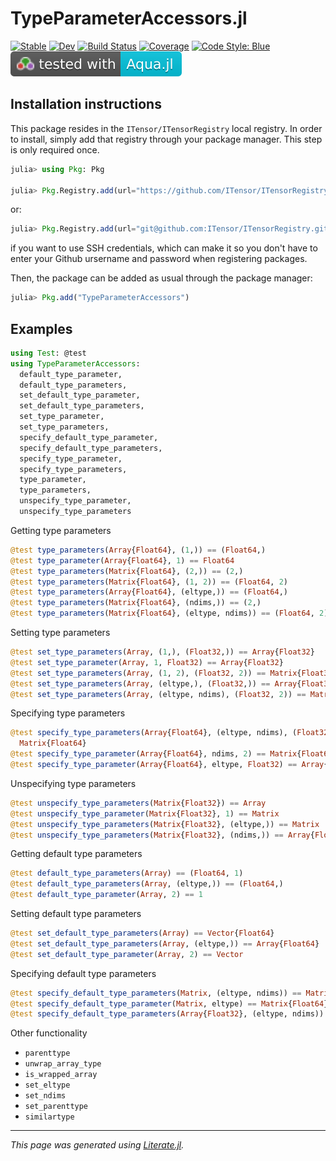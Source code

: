 # TypeParameterAccessors.jl

[![Stable](https://img.shields.io/badge/docs-stable-blue.svg)](https://ITensor.github.io/TypeParameterAccessors.jl/stable/)
[![Dev](https://img.shields.io/badge/docs-dev-blue.svg)](https://ITensor.github.io/TypeParameterAccessors.jl/dev/)
[![Build Status](https://github.com/ITensor/TypeParameterAccessors.jl/actions/workflows/Tests.yml/badge.svg?branch=main)](https://github.com/ITensor/TypeParameterAccessors.jl/actions/workflows/Tests.yml?query=branch%3Amain)
[![Coverage](https://codecov.io/gh/ITensor/TypeParameterAccessors.jl/branch/main/graph/badge.svg)](https://codecov.io/gh/ITensor/TypeParameterAccessors.jl)
[![Code Style: Blue](https://img.shields.io/badge/code%20style-blue-4495d1.svg)](https://github.com/invenia/BlueStyle)
[![Aqua](https://raw.githubusercontent.com/JuliaTesting/Aqua.jl/master/badge.svg)](https://github.com/JuliaTesting/Aqua.jl)

## Installation instructions

This package resides in the `ITensor/ITensorRegistry` local registry.
In order to install, simply add that registry through your package manager.
This step is only required once.
```julia
julia> using Pkg: Pkg

julia> Pkg.Registry.add(url="https://github.com/ITensor/ITensorRegistry")
```
or:
```julia
julia> Pkg.Registry.add(url="git@github.com:ITensor/ITensorRegistry.git")
```
if you want to use SSH credentials, which can make it so you don't have to enter your Github ursername and password when registering packages.

Then, the package can be added as usual through the package manager:

```julia
julia> Pkg.add("TypeParameterAccessors")
```

## Examples

````julia
using Test: @test
using TypeParameterAccessors:
  default_type_parameter,
  default_type_parameters,
  set_default_type_parameter,
  set_default_type_parameters,
  set_type_parameter,
  set_type_parameters,
  specify_default_type_parameter,
  specify_default_type_parameters,
  specify_type_parameter,
  specify_type_parameters,
  type_parameter,
  type_parameters,
  unspecify_type_parameter,
  unspecify_type_parameters
````

Getting type parameters

````julia
@test type_parameters(Array{Float64}, (1,)) == (Float64,)
@test type_parameter(Array{Float64}, 1) == Float64
@test type_parameters(Matrix{Float64}, (2,)) == (2,)
@test type_parameters(Matrix{Float64}, (1, 2)) == (Float64, 2)
@test type_parameters(Array{Float64}, (eltype,)) == (Float64,)
@test type_parameters(Matrix{Float64}, (ndims,)) == (2,)
@test type_parameters(Matrix{Float64}, (eltype, ndims)) == (Float64, 2)
````

Setting type parameters

````julia
@test set_type_parameters(Array, (1,), (Float32,)) == Array{Float32}
@test set_type_parameter(Array, 1, Float32) == Array{Float32}
@test set_type_parameters(Array, (1, 2), (Float32, 2)) == Matrix{Float32}
@test set_type_parameters(Array, (eltype,), (Float32,)) == Array{Float32}
@test set_type_parameters(Array, (eltype, ndims), (Float32, 2)) == Matrix{Float32}
````

Specifying type parameters

````julia
@test specify_type_parameters(Array{Float64}, (eltype, ndims), (Float32, 2)) ==
  Matrix{Float64}
@test specify_type_parameter(Array{Float64}, ndims, 2) == Matrix{Float64}
@test specify_type_parameter(Array{Float64}, eltype, Float32) == Array{Float64}
````

Unspecifying type parameters

````julia
@test unspecify_type_parameters(Matrix{Float32}) == Array
@test unspecify_type_parameter(Matrix{Float32}, 1) == Matrix
@test unspecify_type_parameters(Matrix{Float32}, (eltype,)) == Matrix
@test unspecify_type_parameters(Matrix{Float32}, (ndims,)) == Array{Float32}
````

Getting default type parameters

````julia
@test default_type_parameters(Array) == (Float64, 1)
@test default_type_parameters(Array, (eltype,)) == (Float64,)
@test default_type_parameter(Array, 2) == 1
````

Setting default type parameters

````julia
@test set_default_type_parameters(Array) == Vector{Float64}
@test set_default_type_parameters(Array, (eltype,)) == Array{Float64}
@test set_default_type_parameter(Array, 2) == Vector
````

Specifying default type parameters

````julia
@test specify_default_type_parameters(Matrix, (eltype, ndims)) == Matrix{Float64}
@test specify_default_type_parameter(Matrix, eltype) == Matrix{Float64}
@test specify_default_type_parameters(Array{Float32}, (eltype, ndims)) == Vector{Float32}
````

Other functionality

- `parenttype`
- `unwrap_array_type`
- `is_wrapped_array`
- `set_eltype`
- `set_ndims`
- `set_parenttype`
- `similartype`

---

*This page was generated using [Literate.jl](https://github.com/fredrikekre/Literate.jl).*

